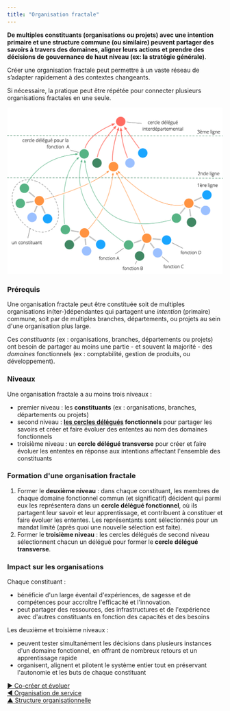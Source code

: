 ```yaml
---
title: "Organisation fractale"
---
```



**De multiples constituants (organisations ou projets) avec une intention primaire et une structure commune (ou similaire) peuvent partager des savoirs à travers des domaines, aligner leurs actions et prendre des décisions de gouvernance de haut niveau (ex: la stratégie générale)**.

Créer une organisation fractale peut permettre à un vaste réseau de s’adapter rapidement à des contextes changeants.

Si nécessaire, la pratique peut être répétée pour connecter plusieurs organisations fractales en une seule.

![Organisation fractale](img/structural-patterns/fractal-organization.png)

### Prérequis

Une organisation fractale peut être constituée soit de multiples organisations in(ter-)dépendantes qui partagent une <dfn data-info="Intention: La motivation d&apos;un groupe ou d&apos;une personne pour répondre à une situation particulière.">intention</dfn> (primaire) commune, soit par de multiples branches, départements, ou projets au sein d'une organisation plus large.

Ces <dfn data-info="Constituant: Une équipe (par exemple un cercle, une équipe, un département, une branche, un projet ou une organisation) qui délègue l&apos;autorité à un représentant pour agir en leur nom dans d&apos;autres équipes ou organisations.">constituants</dfn> (ex : organisations, branches, départements ou projets) ont besoin de partager au moins une partie - et souvent la majorité - des <dfn data-info="Domaine: Une zone d&apos;influence, d’activité et de prise de décisions distincte au sein d&apos;une organisation.">domaines</dfn> fonctionnels (ex : comptabilité, gestion de produits, ou développement).

### Niveaux

Une organisation fractale a au moins trois niveaux :

- premier niveau : les **constituants** (ex : organisations, branches, départements ou projets)
- second niveau : **[les cercles délégués](delegate-circle.html) fonctionnels** pour partager les savoirs et créer et faire évoluer des ententes au nom des domaines fonctionnels
- troisième niveau : un **cercle délégué transverse** pour créer et faire évoluer les ententes en réponse aux intentions affectant l'ensemble des constituants

### Formation d'une organisation fractale

1. Former le **deuxième niveau** : dans chaque constituant, les membres de chaque domaine fonctionnel commun (et significatif) décident qui parmi eux les représentera dans un **cercle délégué fonctionnel**, où ils partagent leur savoir et leur apprentissage, et contribuent à constituer et faire évoluer les ententes. Les représentants sont sélectionnés pour un mandat limité (après quoi une nouvelle sélection est faite).
2. Former le **troisième niveau** : les cercles délégués de second niveau sélectionnent chacun un délégué pour former le **cercle délégué transverse**.

### Impact sur les organisations

Chaque constituant :

- bénéficie d'un large éventail d'expériences, de sagesse et de compétences pour accroître l'efficacité et l'innovation.
- peut partager des ressources, des infrastructures et de l'expérience avec d'autres constituants en fonction des capacités et des besoins

Les deuxième et troisième niveaux :

- peuvent tester simultanément les décisions dans plusieurs instances d'un domaine fonctionnel, en offrant de nombreux retours et un apprentissage rapide
- organisent, alignent et pilotent le système entier tout en préservant l'autonomie et les buts de chaque constituant

[&#9654; Co-créer et évoluer](co-creation-and-evolution.html)<br/>[&#9664; Organisation de service](service-organization.html)<br/>[&#9650; Structure organisationnelle](organizational-structure.html)

